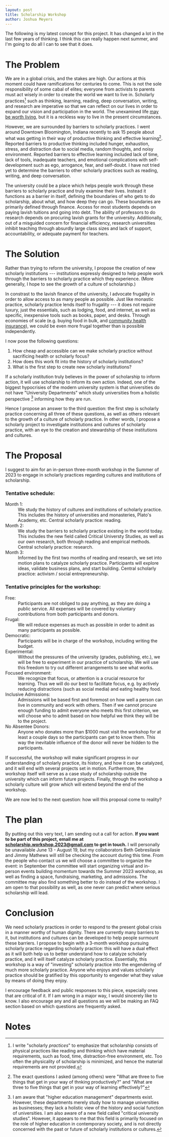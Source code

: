 ```yaml
---
layout: post
title: Scholarship Workshop
author: Joshua Meyers
---
```


The following is my latest concept for this project.  It has changed a
lot in the last few years of thinking.  I think this can really happen
next summer, and I'm going to do all I can to see that it does.

# The Problem

We are in a global crisis, and the stakes are high.  Our actions at
this moment could have ramifications for centuries to come.  This is
not the sole responsibility of some cabal of elites; everyone from
activists to parents must act wisely in order to create the world we
want to live in.  Scholarly practices[^1] such as thinking, learning,
reading, deep conversation, writing, and research are imperative so
that we can reflect on our lives in order to expand our vision and
participation in the world.  The unexamined life [may be worth
living](https://www.cambridge.org/core/journals/think/article/abs/is-the-unexamined-life-worth-living-or-not/8D5EC7FCA494A8B9A5E5D02BADAB6182),
but it is a reckless way to live in the present circumstances.

However, we are surrounded by barriers to scholarly practices.  I went
around Downtown Bloomington, Indiana recently to ask 15 people about
what was getting in their way of productive thinking and effective
learning[^2].  Reported barriers to productive thinking included
hunger, exhaustion, stress, and distraction due to social media,
random thoughts, and noisy environment.  Reported barriers to
effective learning included lack of time, lack of tools, inadequate
teachers, and emotional complications with self-development such as
ego, arrogance, fear, and self-doubt.  I have not tried yet to
determine the barriers to other scholarly practices such as reading,
writing, and deep conversation.

The university could be a place which helps people work through these
barriers to scholarly practice and truly examine their lives.  Instead
it functions as a barrier in itself, defining the boundaries of who
gets to do scholarship, about what, and how deep they can go.  These
boundaries are primarily defined through finance.  Access for most
students depends on paying lavish tuitions and going into debt.  The
ability of professors to do research depends on procuring lavish
grants for the university.  Additionally, out of a misguided concern
for financial efficiency, research universities inhibit teaching
through absurdly large class sizes and lack of support,
accountability, or adequate payment for teachers.

# The Solution

Rather than trying to reform the university, I propose the creation of
new scholarly institutions --- institutions expressly designed to help
people work through the barriers to scholarly practice which they
experience.  (More generally, I hope to see the growth of a culture of
scholarship.)

In constrast to the lavish finance of the university, I advocate
frugality in order to allow access to as many people as possible. Just
like monastic practice, scholarly practice lends itself to frugality
--- it does not require luxury, just the essentials, such as lodging,
food, and internet, as well as specific, inexpensive tools such as
books, paper, and desks.  Through economies of scale (e.g. buying food
in bulk, and [community health
insurance](https://www.shareable.net/communities-self-insure-for-cooperative-healthcare/)),
we could be even more frugal together than is possible independently.

I now pose the following questions:

1. How cheap and accessible can we make scholarly practice without
   sacrificing health or scholarly focus?
2. How does this work fit into the history of scholarly institutions?
3. What is the first step to create new scholarly institutions?

If a scholarly institution truly believes in the power of scholarship
to inform action, it will use scholarship to inform its own action.
Indeed, one of the biggest hypocrisies of the modern university system
is that universities do not have "University Departments" which study
universities from a holistic perspective [^3] informing how they are
run.

Hence I propose an answer to the third question: the first step is
scholarly practice concerning all three of these questions, as well as
others relevant to the growth of a culture of scholarly practice. In
other words, I propose a scholarly project to investigate institutions
and cultures of scholarly practice, with an eye to the creation and
stewardship of these institutions and cultures.

# The Proposal

I suggest to aim for an in-person three-month workshop in the Summer
of 2023 to engage in scholarly practices regarding cultures and
institutions of scholarship.

### Tentative schedule:

<dl>
<dt>Month 1:</dt>
<dd>We study the history of cultures and institutions of
         scholarly practice.  This includes the history of
         universities and monasteries, Plato's Academy, etc.  Central
         scholarly practice: reading.</dd>

<dt>Month 2:</dt>
<dd>We study the barriers to scholarly practice existing in the
         world today.  This includes the new field called Critical
         Universty Studies, as well as our own research, both through
         reading and empirical methods.  Central scholarly practice:
         research.</dd>

<dt>Month 3:</dt>
<dd>Informed by the first two months of reading and research, we
         set into motion plans to catalyze scholarly practice.
         Participants will explore ideas, validate business plans, and
         start building.  Central scholarly practice: activism /
         social entrepreneurship.</dd>
</dl>

### Tentative principles for the workshop:

<dl>
<dt>Free:</dt>
<dd>Participants are not obliged to pay anything, as they are doing
  a public service.  All expenses will be covered by voluntary
  contributions from both participants and donors.</dd>
<dt>Frugal:</dt>
<dd>We will reduce expenses as much as possible in order to admit
    as many participants as possible.</dd>

<dt>Democratic:</dt>
<dd>Participants will be in charge of the workshop, including
            writing the budget.</dd>

<dt>Experimental:</dt>
<dd>Without the pressures of the university (grades,
              publishing, etc.), we will be free to experiment in our
              practice of scholarship.  We will use this freedom to
              try out different arrangements to see what works.</dd>
			  
<dt>Focused environment:</dt>
<dd>We recognize that focus, or attention is a
                     crucial resource for learning.  Thus we will do
                     our best to facilitate focus, e.g. by actively
                     reducing distractions (such as social media) and
                     eating healthy food.</dd>
					 
<dt>Inclusive Admissions:</dt>
<dd>Admissions will be based first and foremost on
                      how well a person can live in community and work
                      with others.  Then if we cannot procure enough
                      funding to admit everyone who meets this first
                      criterion, we will choose who to admit based on
                      how helpful we think they will be to the
                      project.</dd>

<dt>No Absentee Donors:</dt>
<dd>Anyone who donates more than $1000 must visit the
                    workshop for at least a couple days so the
                    participants can get to know them.  This way the
                    inevitable influence of the donor will never be
                    hidden to the participants.</dd>
</dl>					
					 
If successful, the workshop will make significant progress in our
understanding of scholarly practice, its history, and how it can be
catalyzed, and it will end with several projects set in motion.
Furthermore, the workshop itself will serve as a case study of
scholarship outside the university which can inform future projects.
Finally, through the workshop a scholarly culture will grow which will
extend beyond the end of the workshop.

We are now led to the next question: how will this proposal come to
reality?

# The plan

By putting out this very text, I am sending out a call for action.
**If you want to be part of this project, email me at
[scholarship.workshop.2023@gmail.com](mailto:scholarship.workshop.2023@gmail.com)
to get in touch.**  I will personally be unavailable June 13 - August
19, but my collaborators Beth Gebresilasie and Jimmy Mathews will
still be checking the account during this time.  From the people who
contact us we will choose a committee to organize the event: in
September the committee will start organizing virtual and in-person
events building momentum towards the Summer 2023 workshop, as well as
finding a space, fundraising, marketing, and admissions.  The
committee may also find something better to do instead of the
workshop.  I am open to that possibility as well, as one never can
predict where serious scholarship will lead.

# Conclusion

We need scholarly practices in order to respond to the present global
crisis in a manner worthy of human dignity.  There are currently many
barriers to it, but institutions and cultures can be developed to help
people surmount these barriers.  I propose to begin with a 3-month
workshop pursuing scholarly practice regarding scholarly practice:
this will have a dual effect as it will both help us to better
understand how to catalyze scholarly practice, and it will itself
catalyze scholarly practice.  Essentially, this workshop is a way of
"investing" scholarly practice into the engendering of much more
scholarly practice.  Anyone who enjoys and values scholarly practice
should be gratified by this opportunity to engender what they value by
means of doing they enjoy.

I encourage feedback and public responses to this piece, especially
ones that are critical of it.  If I am wrong in a major way, I would
sincerely like to know.  I also encourage any and all questions as we
will be making an FAQ section based on which questions are frequently
asked.

# Notes

[^1]:
    I write "scholarly *practices*" to emphasize that scholarship
    consists of physical practices like reading and thinking which
    have material requirements, such as food, time, distraction-free
    environment, etc.  Too often the physicality of scholarship is
    minimized, and hence the material requirements are not provided.
	
[^2]:
    The exact questions I asked (among others) were "What are three to
    five things that get in your way of thnking productively?"  and
    "What are three to five things that get in your way of learning
    effectively?"
	
[^3]:
	I am aware that "higher education management" departments exist.
    However, these departments merely study how to manage universities
    as businesses; they lack a holistic view of the history and social
    function of universities.  I am also aware of a new field called
    "critical university studies".  However, it appears to me that
    this field is primarily focused on the role of higher education in
    contemporary society, and is not directly concerned with the past
    or future of scholarly institutions or cultures.
